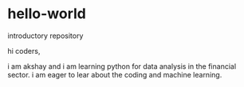 # hello-world
introductory repository

hi coders,

i am akshay and i am learning python for data analysis in the financial sector.
i am eager to lear about the coding and machine learning.
